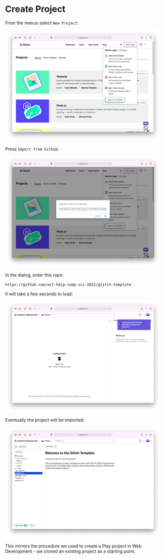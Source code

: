 # Create Project

From the menus select `New Project`:

![](img/05x.png)

Press `Import from Github`:

![](img/06x.png)

In the dialog, enter this repo:

```bash
https://github.com/wit-hdip-comp-sci-2021/glitch-template
```

It will take a few seconds to load:

![](img/07x.png)

Eventually the project will be imported:

![](img/08x.png)

This mirrors the procedure we used to create a Play project in Web Development - we cloned an existing project as a starting point.
